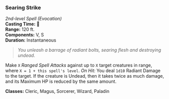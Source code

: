 ### Searing Strike  
*2nd-level Spell (Evocation)*  
**Casting Time:** 🔷  
**Range:** 120 ft.  
**Components:** V, S  
**Duration:** Instantaneous  

> *You unleash a barrage of radiant bolts, searing flesh and destroying undead.*

Make `X` *Ranged Spell Attacks* against up to `X` target creatures in range, where `X = 1 + this spell's level`. *On Hit:* You deal `1d10` Radiant Damage to the target. If the creature is Undead, then it takes twice as much damage, and its Maximum HP is reduced by the same amount.

**Classes:** Cleric, Magus, Sorcerer, Wizard, Paladin